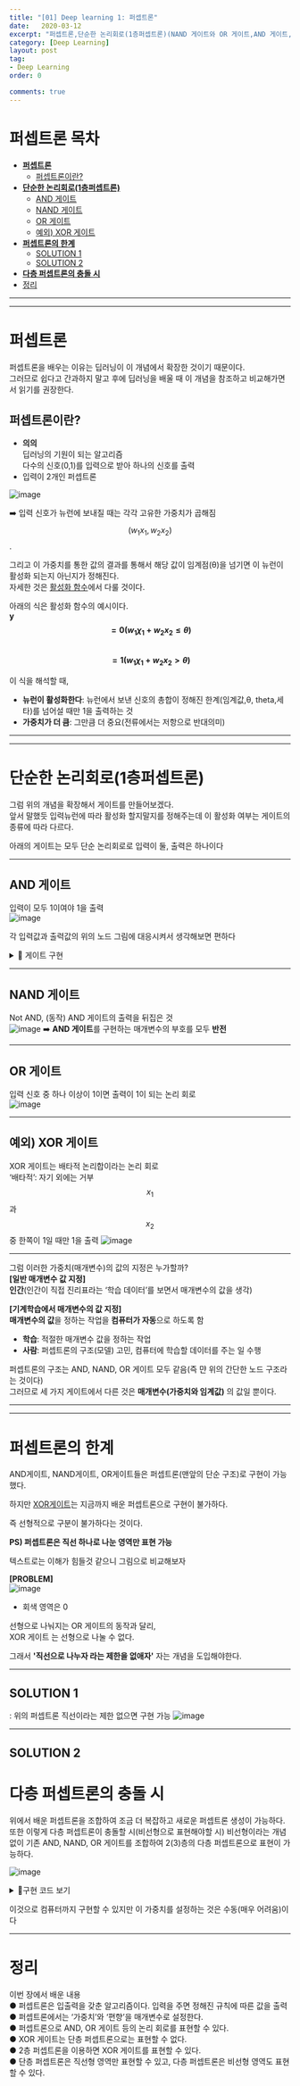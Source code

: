 ```yaml
---
title: "[01] Deep learning 1: 퍼셉트론"
date:   2020-03-12
excerpt: "퍼셉트론,단순한 논리회로(1층퍼셉트론)(NAND 게이트와 OR 게이트,AND 게이트,XOR 게이트),다층 퍼셉트론의 충돌 시"
category: [Deep Learning]
layout: post
tag:
- Deep Learning
order: 0

comments: true
---
```


# 퍼셉트론 목차 
- [**퍼셉트론**](#--퍼셉트론--)
  * [퍼셉트론이란?](#퍼셉트론이란?)
- [**단순한 논리회로(1층퍼셉트론)**](#--단순한-논리회로(1층퍼셉트론)--)
  * [AND 게이트](#and-게이트)
  * [NAND 게이트](#nand-게이트)
  * [OR 게이트](#or--게이트)
  * [예외) XOR 게이트](#예외--xor-게이트)
- [**퍼셉트론의 한계**](#--퍼셉트론의-한계--)
  * [SOLUTION 1](#solution-1)
  * [SOLUTION 2](#solution-2)
- [**다층 퍼셉트론의 충돌 시**](#--다층-퍼셉트론의-충돌-시--)
- [정리](#정리)









----
---

# **퍼셉트론**
퍼셉트론을 배우는 이유는 딥러닝이 이 개념에서 확장한 것이기 때문이다.   
그러므로 쉽다고 간과하지 말고 후에 딥러닝을 배울 때 이 개념을 참조하고 비교해가면서 읽기를 권장한다.   

## 퍼셉트론이란?
- **의의**      
   딥러닝의 기원이 되는 알고리즘  
   다수의 신호(0,1)를 입력으로 받아 하나의 신호를 출력
- 입력이 2개인 퍼셉트론

![image](https://user-images.githubusercontent.com/76824611/151164756-35e95d65-416f-41a5-8907-b382e4ca56c4.png)

   ➡️ 입력 신호가 뉴런에 보내질 때는 각각 고유한 가중치가 곱해짐  
       $$(w_1 x_1 , w_2 x_2 )$$. 
   
그리고 이 가중치를 통한 값의 결과를 통해서 해당 값이 임계점(θ)을 넘기면 이 뉴런이 활성화 되는지 아닌지가 정해진다.      
자세한 것은 [활성화 함수](https://yerimoh.github.io/DL2/)에서 다룰 것이다.   
 
아래의 식은 활성화 함수의 예시이다.    
   **y**  
   **$$= 0(w_1 χ_1 + w_2 x_2 ≤ θ)$$**  
   **$$= 1(w_1 χ_1 + w_2 x_2 > θ)$$**   
    
이 식을 해석할 때,      
- **뉴런이 활성화한다**: 뉴런에서 보낸 신호의 총합이 정해진 한계(임계값,θ, theta,세타)를 넘어설 때만 1을 출력하는 것        
- **가중치가 더 큼**: 그만큼 더 중요(전류에서는 저항으로 반대의미)    

---
----

# **단순한 논리회로(1층퍼셉트론)**
그럼 위의 개념을 확장해서 게이트를 만들어보겠다.      
앞서 말했듯 입력뉴런에 따라 활성화 할지말지를 정해주는데 이 활성화 여부는 게이트의 종류에 따라 다르다.   

아래의 게이트는 모두 단순 논리회로로 입력이 둘, 출력은 하나이다    

----


## AND 게이트
입력이 모두 1이여야 1을 출력  
![image](https://user-images.githubusercontent.com/76824611/151176730-5e36d9be-0fb0-499c-adfd-15ac43a40cef.png)

각 입력값과 출력값의 위의 노드 그림에 대응시켜서 생각해보면 편하다   

<details>
<summary>📝 게이트 구현</summary>
<div markdown="1">
  
앞서 말했던 식의 θ를 -b로 치환

   **y**  
   **$$= 0(w_1 χ_1 + w_2 x_2 ≤ θ)$$**  
   **$$= 1(w_1 χ_1 + w_2 x_2 > θ)$$**   

```python
 def AND(x1, x2):
     # 임의로 정한 AND를 만족하는 매개변수 조합
     w1, w2, theta = 0.5, 0.5, 0.7 
     tmp = x1*w1 + x2*w2 
     if tmp <= theta:
         return 0 
     elif tmp > theta:
         return 1
```      
 
**[가중치와 편향 구현하기]**     
* **b**: 편향 bias   
   * 뉴런이 얼마나 쉽게 활성화(결과로 1을 출력)하느냐를 조정하는 매개변수     
   * 문맥에 따라 셋 모두를‘가중치’라고 할 때도 있음     
* **$$w_1$$,$$w_2$$**: 가중치    
   * 각 입력 신호가 결과에 주는 영향력(중요도)을 조절하는 매개변수
 
  **y**     
  **$$= 0(b + w_1 χ_1 + w_2 x_2 ≤ θ)$$**     
  **$$= 1(b + w_1 χ_1 + w_2 x_2 > 0)$$**


```python
 def AND(x1, x2):
   x = np.array([x1, x2]) 
   w = np.array([0.5, 0.5]) 
   b = -0.7 
   tmp = np.sum(w*x) + b 
  
   if tmp < = 0:
     return 0 
   else:
     return 1
```


</div>
</details>  

  



----

## NAND 게이트
Not AND, (동작) AND 게이트의 출력을 뒤집은 것     
![image](https://user-images.githubusercontent.com/76824611/151176745-5f3ed5fa-c0e3-43e1-8588-340decb83d70.png)
➡️ **AND 게이트**를 구현하는 매개변수의 부호를 모두 **반전**  



----

## OR 게이트
입력 신호 중 하나 이상이 1이면 출력이 1이 되는 논리 회로   
![image](https://user-images.githubusercontent.com/76824611/151176757-74785047-86d4-4de2-85a3-0a1e0d138721.png)
 
 
---


## 예외) XOR 게이트
XOR 게이트는 배타적 논리합이라는 논리 회로   
‘배타적’: 자기 외에는 거부      
$$x_1$$ 과 $$x_2$$중 한쪽이 1일 때만 1을 출력
![image](https://user-images.githubusercontent.com/76824611/151176841-19202f06-02ea-4087-a595-887711f5fe39.png)
 
-----

그럼 이러한 가중치(매개변수)의 값의 지정은 누가할까?         
**[일반 매개변수 값 지정]**   
**인간**(인간이 직접 진리표라는 ‘학습 데이터’를 보면서 매개변수의 값을 생각)   

**[기계학습에서 매개변수의 값 지정]**      
**매개변수의 값**을 정하는 작업을 **컴퓨터가 자동**으로 하도록 함     
* **학습**: 적절한 매개변수 값을 정하는 작업     
* **사람**: 퍼셉트론의 구조(모델) 고민, 컴퓨터에 학습할 데이터를 주는 일 수행       

퍼셉트론의 구조는 AND, NAND, OR 게이트 모두 같음(즉 먄 위의 간단한 노드 구조라는 것이다)          
그러므로 세 가지 게이트에서 다른 것은 **매개변수(가중치와 임계값)** 의 값일 뿐이다.         


---
---


# **퍼셉트론의 한계**
AND게이트, NAND게이트, OR게이트들은 퍼셉트론(맨앞의 단순 구조)로 구현이 가능했다.     

하지만 [XOR게이트](#XOR-게이트)는 지금까지 배운 퍼셉트론으로 구현이 불가하다.   

즉 선형적으로 구분이 불가하다는 것이다.    

**PS) 퍼셉트론은 직선 하나로 나눈 영역만 표현 가능**   
 
텍스트로는 이해가 힘들것 같으니 그림으로 비교해보자   
 
**[PROBLEM]**   
![image](https://user-images.githubusercontent.com/76824611/151175101-9e332e46-6347-4213-a5c7-e225bbda2ffa.png)   
+ 회색 영역은 0

선형으로 나눠지는 OR 게이트의 동작과 달리,      
XOR 게이트 는 선형으로 나눌 수 없다.     
 
그래서 **'직선으로 나누자 라는 제한을 없애자'** 자는 개념을 도입해야한다.
 

----
 
## SOLUTION 1 
: 위의 퍼셉트론 직선이라는 제한 없으면 구현 가능
![image](https://user-images.githubusercontent.com/76824611/151175804-cd471e8f-9e20-44a6-b41b-f5d001479468.png)


-----

## SOLUTION 2

# **다층 퍼셉트론의 충돌 시**
위에서 배운 퍼셉트론을 조합하여 조금 더 복잡하고 새로운 퍼셉트론 생성이 가능하다.     
또한 이렇게 다층 퍼셉트론이 충돌할 시(비선형으로 표현해야할 시) 비선형이라는 개념없이 기존 AND, NAND, OR 게이트를 조합하여 2(3)층의 다층 퍼셉트론으로 표현이 가능하다.    
 

![image](https://user-images.githubusercontent.com/76824611/151176162-7f80fe41-fee2-4c22-b4f0-8d909f75355c.png)

<details>
<summary>👀구현 코드 보기</summary>
<div markdown="1">
  
```python
 def XOR(x1, x2):
   s1 = NAND(x1, x2) 
   s2 = OR(x1, x2) 
   y = AND(s1, s2) 
   return y
```
  
</div>
</details>



이것으로 컴퓨터까지 구현할 수 있지만 이 가중치를 설정하는 것은 수동(매우 어려움)이다    

---

# 정리
이번 장에서 배운 내용
<br>● 퍼셉트론은 입출력을 갖춘 알고리즘이다. 입력을 주면 정해진 규칙에 따른 값을 출력
<br>● 퍼셉트론에서는 ‘가중치’와 ‘편향’을 매개변수로 설정한다.
<br>● 퍼셉트론으로 AND, OR 게이트 등의 논리 회로를 표현할 수 있다.
<br>● XOR 게이트는 단층 퍼셉트론으로는 표현할 수 없다.
<br>● 2층 퍼셉트론을 이용하면 XOR 게이트를 표현할 수 있다.
<br>● 단층 퍼셉트론은 직선형 영역만 표현할 수 있고, 다층 퍼셉트론은 비선형 영역도 표현할 수 있다.


 










